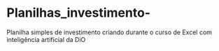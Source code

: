 # Planilhas_investimento-
Planilha simples de investimento criando durante o curso de Excel com inteligência artificial da DiO

